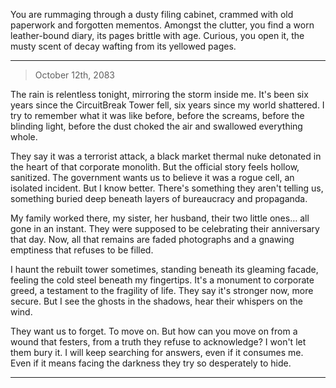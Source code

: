 You are rummaging through a dusty filing cabinet, crammed with old paperwork and forgotten mementos. Amongst the clutter, you find a worn leather-bound diary, its pages brittle with age.  Curious, you open it, the musty scent of decay wafting from its yellowed pages. 

---

> October 12th, 2083

The rain is relentless tonight, mirroring the storm inside me. It's been six years since the CircuitBreak Tower fell, six years since my world shattered. I try to remember what it was like before, before the screams, before the blinding light, before the dust choked the air and swallowed everything whole. 

They say it was a terrorist attack, a black market thermal nuke detonated in the heart of that corporate monolith. But the official story feels hollow, sanitized. The government wants us to believe it was a rogue cell, an isolated incident. But I know better. There's something they aren't telling us, something buried deep beneath layers of bureaucracy and propaganda. 

My family worked there, my sister, her husband, their two little ones… all gone in an instant.  They were supposed to be celebrating their anniversary that day. Now, all that remains are faded photographs and a gnawing emptiness that refuses to be filled. 

I haunt the rebuilt tower sometimes, standing beneath its gleaming facade, feeling the cold steel beneath my fingertips. It's a monument to corporate greed, a testament to the fragility of life. They say it's stronger now, more secure. But I see the ghosts in the shadows, hear their whispers on the wind. 

They want us to forget. To move on. But how can you move on from a wound that festers, from a truth they refuse to acknowledge?  I won't let them bury it. I will keep searching for answers, even if it consumes me.  Even if it means facing the darkness they try so desperately to hide.

---



